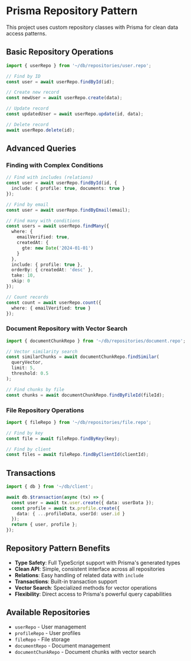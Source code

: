 # Prisma Repository Pattern

This project uses custom repository classes with Prisma for clean data access patterns.

## Basic Repository Operations

```ts
import { userRepo } from '~/db/repositories/user.repo';

// Find by ID
const user = await userRepo.findById(id);

// Create new record
const newUser = await userRepo.create(data);

// Update record
const updatedUser = await userRepo.update(id, data);

// Delete record
await userRepo.delete(id);
```

## Advanced Queries

### Finding with Complex Conditions

```ts
// Find with includes (relations)
const user = await userRepo.findById(id, {
  include: { profile: true, documents: true }
});

// Find by email
const user = await userRepo.findByEmail(email);

// Find many with conditions
const users = await userRepo.findMany({
  where: {
    emailVerified: true,
    createdAt: {
      gte: new Date('2024-01-01')
    }
  },
  include: { profile: true },
  orderBy: { createdAt: 'desc' },
  take: 10,
  skip: 0
});

// Count records
const count = await userRepo.count({
  where: { emailVerified: true }
});
```

### Document Repository with Vector Search

```ts
import { documentChunkRepo } from '~/db/repositories/document.repo';

// Vector similarity search
const similarChunks = await documentChunkRepo.findSimilar(
  queryVector, 
  limit: 5, 
  threshold: 0.5
);

// Find chunks by file
const chunks = await documentChunkRepo.findByFileId(fileId);
```

### File Repository Operations

```ts
import { fileRepo } from '~/db/repositories/file.repo';

// Find by key
const file = await fileRepo.findByKey(key);

// Find by client
const files = await fileRepo.findByClientId(clientId);
```

## Transactions

```ts
import { db } from '~/db/client';

await db.$transaction(async (tx) => {
  const user = await tx.user.create({ data: userData });
  const profile = await tx.profile.create({ 
    data: { ...profileData, userId: user.id } 
  });
  return { user, profile };
});
```

## Repository Pattern Benefits

- **Type Safety**: Full TypeScript support with Prisma's generated types
- **Clean API**: Simple, consistent interface across all repositories
- **Relations**: Easy handling of related data with `include`
- **Transactions**: Built-in transaction support
- **Vector Search**: Specialized methods for vector operations
- **Flexibility**: Direct access to Prisma's powerful query capabilities

## Available Repositories

- `userRepo` - User management
- `profileRepo` - User profiles
- `fileRepo` - File storage
- `documentRepo` - Document management
- `documentChunkRepo` - Document chunks with vector search
